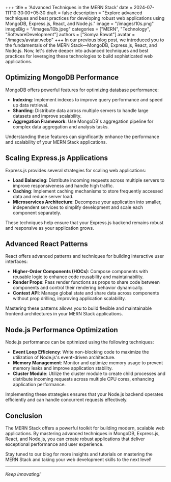 +++
title = 'Advanced Techniques in the MERN Stack'
date = 2024-07-11T10:30:00+05:30
draft = false
description = "Explore advanced techniques and best practices for developing robust web applications using MongoDB, Express.js, React, and Node.js."
image = "/images/10s.png"
imageBig = "/images/10b.jpeg"
categories = ["MERN", "Technology", "SoftwareDevelopment"]
authors = ["Somya Rawat"]
avatar = "/images/avatar.webp"
+++
In our previous blog post, we introduced you to the fundamentals of the MERN Stack—MongoDB, Express.js, React, and Node.js. Now, let's delve deeper into advanced techniques and best practices for leveraging these technologies to build sophisticated web applications.

## Optimizing MongoDB Performance

MongoDB offers powerful features for optimizing database performance:

- **Indexing**: Implement indexes to improve query performance and speed up data retrieval.
- **Sharding**: Distribute data across multiple servers to handle large datasets and improve scalability.
- **Aggregation Framework**: Use MongoDB's aggregation pipeline for complex data aggregation and analysis tasks.

Understanding these features can significantly enhance the performance and scalability of your MERN Stack applications.

## Scaling Express.js Applications

Express.js provides several strategies for scaling web applications:

- **Load Balancing**: Distribute incoming requests across multiple servers to improve responsiveness and handle high traffic.
- **Caching**: Implement caching mechanisms to store frequently accessed data and reduce server load.
- **Microservices Architecture**: Decompose your application into smaller, independent services to simplify development and scale each component separately.

These techniques help ensure that your Express.js backend remains robust and responsive as your application grows.

## Advanced React Patterns

React offers advanced patterns and techniques for building interactive user interfaces:

- **Higher-Order Components (HOCs)**: Compose components with reusable logic to enhance code reusability and maintainability.
- **Render Props**: Pass render functions as props to share code between components and control their rendering behavior dynamically.
- **Context API**: Manage global state and share data across components without prop drilling, improving application scalability.

Mastering these patterns allows you to build flexible and maintainable frontend architectures in your MERN Stack applications.

## Node.js Performance Optimization

Node.js performance can be optimized using the following techniques:

- **Event Loop Efficiency**: Write non-blocking code to maximize the utilization of Node.js's event-driven architecture.
- **Memory Management**: Monitor and optimize memory usage to prevent memory leaks and improve application stability.
- **Cluster Module**: Utilize the cluster module to create child processes and distribute incoming requests across multiple CPU cores, enhancing application performance.

Implementing these strategies ensures that your Node.js backend operates efficiently and can handle concurrent requests effectively.

## Conclusion

The MERN Stack offers a powerful toolkit for building modern, scalable web applications. By mastering advanced techniques in MongoDB, Express.js, React, and Node.js, you can create robust applications that deliver exceptional performance and user experience.

Stay tuned to our blog for more insights and tutorials on mastering the MERN Stack and taking your web development skills to the next level!

---

*Keep innovating!*
